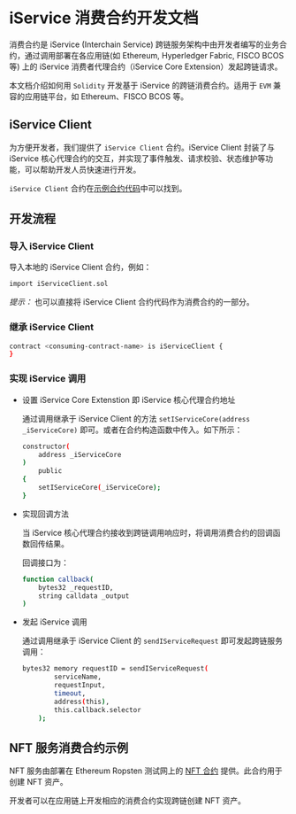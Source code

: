 # iService 消费合约开发文档

消费合约是 iService (Interchain Service) 跨链服务架构中由开发者编写的业务合约，通过调用部署在各应用链(如 Ethereum, Hyperledger Fabric, FISCO BCOS 等) 上的 iService 消费者代理合约（iService Core Extension）发起跨链请求。

本文档介绍如何用 `Solidity` 开发基于 iService 的跨链消费合约。适用于 `EVM` 兼容的应用链平台，如 Ethereum、FISCO BCOS 等。

## iService Client

为方便开发者，我们提供了 `iService Client` 合约。iService Client 封装了与 iService 核心代理合约的交互，并实现了事件触发、请求校验、状态维护等功能，可以帮助开发人员快速进行开发。

`iService Client` 合约在[示例合约代码](#示例代码)中可以找到。

## 开发流程

### 导入 iService Client

  导入本地的 iService Client 合约，例如：

  ```bash
  import iServiceClient.sol
  ```

  _提示：_ 也可以直接将 iService Client 合约代码作为消费合约的一部分。

### 继承 iService Client

  ```bash
  contract <consuming-contract-name> is iServiceClient {
  }
  ```

### 实现 iService 调用

- 设置 iService Core Extenstion 即 iService 核心代理合约地址

    通过调用继承于 iService Client 的方法 `setIServiceCore(address _iServiceCore)` 即可。或者在合约构造函数中传入。如下所示：

    ```bash
    constructor(
        address _iServiceCore
    )
        public
    {
        setIServiceCore(_iServiceCore);
    }
    ```

- 实现回调方法

    当 iService 核心代理合约接收到跨链调用响应时，将调用消费合约的回调函数回传结果。

    回调接口为：

    ```bash
    function callback(
        bytes32 _requestID,
        string calldata _output
    )
    ```

- 发起 iService 调用

    通过调用继承于 iService Client 的 `sendIServiceRequest` 即可发起跨链服务调用：

    ```bash
    bytes32 memory requestID = sendIServiceRequest(
            serviceName,
            requestInput,
            timeout,
            address(this),
            this.callback.selector
        );
    ```

## NFT 服务消费合约示例

NFT 服务由部署在 Ethereum Ropsten 测试网上的 [NFT 合约](http://ropsten.etherscan.io/address/0x80f2a29e861a1888603b6bbd54453ee995c808ad) 提供。此合约用于创建 NFT 资产。

开发者可以在应用链上开发相应的消费合约实现跨链创建 NFT 资产。
